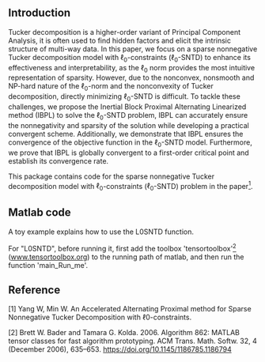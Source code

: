 ## Introduction
Tucker decomposition is a higher-order variant of Principal Component Analysis, it is often used to find hidden factors and elicit the intrinsic structure of multi-way data. In this paper, we focus on a sparse nonnegative  Tucker decomposition  model with $\ell_0$-constraints ($\ell_0$-SNTD) to enhance its effectiveness and interpretability, as the $\ell_0$ norm provides the most intuitive representation of sparsity. However, due to the nonconvex, nonsmooth and NP-hard nature of the $\ell_0$-norm and the nonconvexity of Tucker decomposition, directly minimizing $\ell_0$-SNTD is difficult. To tackle these challenges, we propose the Inertial Block Proximal Alternating Linearized method (IBPL) to solve the $\ell_0$-SNTD problem, IBPL can accurately ensure the nonnegativity and sparsity of the solution while developing a practical convergent scheme. Additionally, we demonstrate that IBPL ensures the convergence of the objective function in the $\ell_0$-SNTD model. Furthermore, we prove that IBPL is globally convergent to a first-order critical point and establish its convergence rate. 

This package contains code for the sparse nonnegative  Tucker decomposition  model with $\ell_0$-constraints ($\ell_0$-SNTD) problem in the paper[<sup>1</sup>](#refer-id). 

## Matlab code
A toy example explains how to use the L0SNTD function. 

For "L0SNTD", before running it, first add the toolbox 'tensortoolbox'[<sup>2</sup>](#refer-id) (www.tensortoolbox.org) to the running path of matlab, and then run the function 'main_Run_me'. 
 

## Reference
<div id="refer-id"></div>
[1] Yang W, Min W. An Accelerated Alternating Proximal method for Sparse Nonnegative Tucker Decomposition with ℓ0-constraints.

[2] Brett W. Bader and Tamara G. Kolda. 2006. Algorithm 862: MATLAB tensor classes for fast algorithm prototyping. ACM Trans. Math. Softw. 32, 4 (December 2006), 635–653. https://doi.org/10.1145/1186785.1186794
